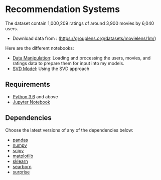 # Recommendation Systems

The dataset contain 1,000,209 ratings of around 3,900 movies by 6,040 users.

- Download data from : (https://grouplens.org/datasets/movielens/1m/)

Here are the different notebooks:
* [Data Manipulation](https://github.com/Devarshi-Chauhan/projects/blob/master/Recommendation%20System/Data%20Manipulation.ipynb): Loading and processing the users, movies, and ratings data to prepare them for input into my models.
* [SVD Model](http://nbviewer.jupyter.org/github/khanhnamle1994/movielens/blob/master/SVD_Model.ipynb): Using the SVD approach

## Requirements

* [Python 3.6](https://www.python.org/downloads/) and above
* [Jupyter Notebook](http://jupyter.org/)

## Dependencies

Choose the latest versions of any of the dependencies below:
* [pandas](https://pandas.pydata.org/)
* [numpy](http://www.numpy.org/)
* [scipy](https://www.scipy.org/)
* [matplotlib](https://matplotlib.org/)
* [sklearn](http://scikit-learn.org/stable/)
* [searborn](https://seaborn.pydata.org/)
* [surprise](http://surpriselib.com/)
